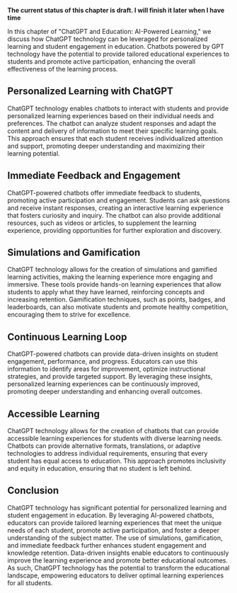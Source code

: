**The current status of this chapter is draft. I will finish it later when I have time**

In this chapter of "ChatGPT and Education: AI-Powered Learning," we discuss how ChatGPT technology can be leveraged for personalized learning and student engagement in education. Chatbots powered by GPT technology have the potential to provide tailored educational experiences to students and promote active participation, enhancing the overall effectiveness of the learning process.

Personalized Learning with ChatGPT
----------------------------------

ChatGPT technology enables chatbots to interact with students and provide personalized learning experiences based on their individual needs and preferences. The chatbot can analyze student responses and adapt the content and delivery of information to meet their specific learning goals. This approach ensures that each student receives individualized attention and support, promoting deeper understanding and maximizing their learning potential.

Immediate Feedback and Engagement
---------------------------------

ChatGPT-powered chatbots offer immediate feedback to students, promoting active participation and engagement. Students can ask questions and receive instant responses, creating an interactive learning experience that fosters curiosity and inquiry. The chatbot can also provide additional resources, such as videos or articles, to supplement the learning experience, providing opportunities for further exploration and discovery.

Simulations and Gamification
----------------------------

ChatGPT technology allows for the creation of simulations and gamified learning activities, making the learning experience more engaging and immersive. These tools provide hands-on learning experiences that allow students to apply what they have learned, reinforcing concepts and increasing retention. Gamification techniques, such as points, badges, and leaderboards, can also motivate students and promote healthy competition, encouraging them to strive for excellence.

Continuous Learning Loop
------------------------

ChatGPT-powered chatbots can provide data-driven insights on student engagement, performance, and progress. Educators can use this information to identify areas for improvement, optimize instructional strategies, and provide targeted support. By leveraging these insights, personalized learning experiences can be continuously improved, promoting deeper understanding and enhancing overall outcomes.

Accessible Learning
-------------------

ChatGPT technology allows for the creation of chatbots that can provide accessible learning experiences for students with diverse learning needs. Chatbots can provide alternative formats, translations, or adaptive technologies to address individual requirements, ensuring that every student has equal access to education. This approach promotes inclusivity and equity in education, ensuring that no student is left behind.

Conclusion
----------

ChatGPT technology has significant potential for personalized learning and student engagement in education. By leveraging AI-powered chatbots, educators can provide tailored learning experiences that meet the unique needs of each student, promote active participation, and foster a deeper understanding of the subject matter. The use of simulations, gamification, and immediate feedback further enhances student engagement and knowledge retention. Data-driven insights enable educators to continuously improve the learning experience and promote better educational outcomes. As such, ChatGPT technology has the potential to transform the educational landscape, empowering educators to deliver optimal learning experiences for all students.
